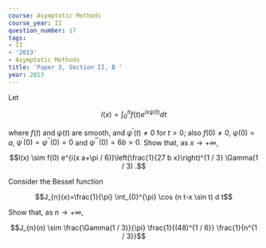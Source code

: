 ```yaml
---
course: Asymptotic Methods
course_year: II
question_number: 17
tags:
- II
- '2013'
- Asymptotic Methods
title: 'Paper 3, Section II, B '
year: 2013
---
```




Let

$$I(x)=\int_{0}^{\pi} f(t) e^{i x \psi(t)} d t$$

where $f(t)$ and $\psi(t)$ are smooth, and $\psi^{\prime}(t) \neq 0$ for $t>0 ;$ also $f(0) \neq 0$, $\psi(0)=a$, $\psi^{\prime}(0)=\psi^{\prime \prime}(0)=0$ and $\psi^{\prime \prime \prime}(0)=6 b>0$. Show that, as $x \rightarrow+\infty$,

$$I(x) \sim f(0) e^{i(x a+\pi / 6)}\left(\frac{1}{27 b x}\right)^{1 / 3} \Gamma(1 / 3) .$$

Consider the Bessel function

$$J_{n}(x)=\frac{1}{\pi} \int_{0}^{\pi} \cos (n t-x \sin t) d t$$

Show that, as $n \rightarrow+\infty$,

$$J_{n}(n) \sim \frac{\Gamma(1 / 3)}{\pi} \frac{1}{(48)^{1 / 6}} \frac{1}{n^{1 / 3}}$$